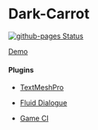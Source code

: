 # Dark-Carrot

[![github-pages Status](https://github.com/MariiaFesyk/dark-carrot/workflows/github-pages/badge.svg)](https://github.com/MariiaFesyk/dark-carrot/actions)

[Demo](http://mariiafesyk.github.io/dark-carrot/WebGL)

#### Plugins

- [TextMeshPro](https://docs.unity3d.com/Manual/com.unity.textmeshpro.html)
- [Fluid Dialogue](https://github.com/ashblue/fluid-dialogue)

- [Game CI](https://game.ci/)
